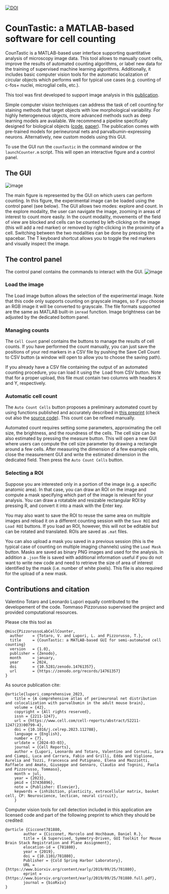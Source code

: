 [![DOI](https://zenodo.org/badge/DOI/10.5281/zenodo.14761357.svg)](https://doi.org/10.5281/zenodo.14761357)

# CounTastic: a MATLAB-based software for cell counting

CounTastic is a MATLAB-based user interface supporting quantitative analysis of microscopy image data. This tool allows to manually count cells, improve the results of automated counting algorithms, or label new data for the training of supervised machine learning algorithms. Additionally, it includes basic computer vision tools for the automatic localization of circular objects which performs well for typical use cases (e.g. counting of c-fos+ nuclei, microglial cells, etc.). 

This tool was first developed to support image analysis in this [publication](https://www.cell.com/cell-reports/pdf/S2211-1247(23)00799-4.pdf).

Simple computer vision techniques can address the task of cell counting for staining methods that target objects with low morphological variability. For highly heterogeneous objects, more advanced methods such as deep learning models are available. We recommend a pipeline specifically designed for biological objects ([code](https://github.com/ciampluca/counting_perineuronal_nets), [paper](https://www.sciencedirect.com/science/article/pii/S1361841522001475)). The publication comes with pre-trained models for perineuronal nets and parvalbumin-expressing neurons. Alternatively, new custom models using this GUI.

To use the GUI run the `counTastic` in the command window or the `launchCounter.m` script. This will open an interactive figure and a control panel.

## The GUI

![image](https://user-images.githubusercontent.com/64209814/221218319-484c821b-b806-47f7-a61e-c9c318d3252d.png)


The main figure is represented by the GUI on which users can perform counting. In this figure, the experimental image can be loaded using the control panel (see below). The GUI allows two modes: explore and count. In the explore modality, the user can navigate the image, zooming in areas of interest to count more easily. In the count modality, movements of the field of view are blocked and cells can be counted by left-clicking on the image (this will add a red marker) or removed by right-clicking in the proximity of a cell. Switching between the two modalities can be done by pressing the spacebar. The T keyboard shortcut allows you to toggle the red markers and visually inspect the image.

## The control panel

The control panel contains the commands to interact with the GUI.
![image](https://user-images.githubusercontent.com/64209814/221220327-be93e9f5-61ab-4f0a-95c1-df1b4664bf65.png)

### Load the image


The Load image button allows the selection of the experimental image. Note that this code only supports counting on grayscale images, so if you choose an RGB image it will be converted to grayscale. The file formats supported are the same as MATLAB built-in `imread` function. Image brightness can be adjusted by the dedicated bottom panel.

### Managing counts


The `Cell Count` panel contains the buttons to manage the results of cell counts. If you have performed the count manually, you can just save the positions of your red markers in a CSV file by pushing the Save Cell Count to CSV button (a window will open to allow you to choose the saving path).

If you already have a CSV file containing the output of an automated counting procedure, you can load it using the  Load from CSV button. Note that for a proper upload, this file must contain two columns with headers X and Y, respectively.

### Automatic cell count


The `Auto Count Cells` button proposes a preliminary automated count by using functions published and accurately described in [this preprint](https://www.biorxiv.org/content/10.1101/781880v1) (check out also the [source code](https://github.com/cicconet/RiffleShuffle)). This count can be refined manually.

Automated count requires setting some parameters, approximating the cell size, the brightness, and the roundness of the cells. The cell size can be also estimated by pressing the measure button. This will open a new GUI where users can compute the cell size parameter by drawing a rectangle around a few cells. After measuring the dimension of a few example cells, close the measurement GUI and write the estimated dimension in the dedicated field. Then press the `Auto Count Cells` button.

### Selecting a ROI


Suppose you are interested only in a portion of the image (e.g. a specific anatomic area). In that case, you can draw an ROI on the image and compute a mask specifying which part of the image is relevant for your analysis. You can draw a rotatable and resizable rectangular ROI by pressing R, and convert it into a mask with the Enter key. 

You may also want to save the ROI to reuse the same area on multiple images and reload it on a different counting session with the `Save ROI` and `Load ROI` buttons. If you load an ROI, however, this will not be editable but can be rotated and translated. ROIs are saved as `.mat` files.

You can also upload a mask you saved in a previous session (this is the typical case of counting on multiple imaging channels) using the `Load Mask` button. Masks are saved as binary PNG images and used for the analysis. In addition a `.json` file is saved with additional information useful if you do not want to write new code and need to retrieve the size of area of interest identified by the mask (i.e. number of white pixels). This file is also required for the upload of a new mask.

## Contributions and citation

Valentino Totaro and Leonardo Lupori equally contributed to the developement of the code. Tommaso Pizzorusso supervised the project and provided computational resources.

Please cite this tool as 
```
@misc{PizzorussoLabCellCounter,
  author    = {Totaro, V. and Lupori, L. and Pizzorusso, T.},
  title     = {CounTastic: a MATLAB-based GUI for semi-automated cell counting}
  version   = {1.0},
  publisher = {Zenodo},
  month     = january,
  year      = 2024,
  doi       = {10.5281/zenodo.14761357},
  url       = {https://zenodo.org/records/14761357}
}
```
As source publication cite:
```
@article{lupori_comprehensive_2023,
    title = {A comprehensive atlas of perineuronal net distribution and colocalization with parvalbumin in the adult mouse brain},
    volume = {42},
    copyright = {All rights reserved},
    issn = {2211-1247},
    url = {https://www.cell.com/cell-reports/abstract/S2211-1247(23)00799-4},
    doi = {10.1016/j.celrep.2023.112788},
    language = {English},
    number = {7},
    urldate = {2024-03-03},
    journal = {Cell Reports},
    author = {Lupori, Leonardo and Totaro, Valentino and Cornuti, Sara and Ciampi, Luca and Carrara, Fabio and Grilli, Edda and Viglione, Aurelia and Tozzi, Francesca and Putignano, Elena and Mazziotti, Raffaele and Amato, Giuseppe and Gennaro, Claudio and Tognini, Paola and Pizzorusso, Tommaso},
    month = jul,
    year = {2023},
    pmid = {37436896}, 
    note = {Publisher: Elsevier}, 
    keywords = {inhibition, plasticity, extracellular matrix, basket cell, CP: Neuroscience, lectican, neural circuit},
    }
```
Computer vision tools for cell detection included in this application are licensed code and part of the following preprint to which they should be credited:
```
@article {Cicconet781880,
        author = {Cicconet, Marcelo and Hochbaum, Daniel R.}, 
        title = {A Supervised, Symmetry-Driven, GUI Toolkit for Mouse Brain Stack Registration and Plane Assignment},
        elocation-id = {781880},
        year = {2019},
        doi = {10.1101/781880},
        Publisher = {Cold Spring Harbor Laboratory},
        URL = {https://www.biorxiv.org/content/early/2019/09/25/781880},
        eprint = {https://www.biorxiv.org/content/early/2019/09/25/781880.full.pdf},
        journal = {bioRxiv}
}
```